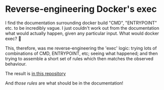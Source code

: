# Reverse-engineering Docker's exec

I find the documentation surrounding docker build "CMD", "ENTRYPOINT" etc. to
be incredibly vague. I just couldn't work out from the documentation what would
actually happen, given any particular input.  What would docker exec?  🤷

This, therefore, was me reverse-engineering the 'exec' logic: trying lots of
combinations of CMD, ENTRYPOINT, etc; seeing what happened; and then trying to
assemble a short set of rules which then matches the observed behaviour.

The result is [in this repository](https://github.com/rvedotrc/dockerfile-cmd-entrypoint/blob/master/docker_exec_predictor.rb)

And *those rules* are what should be in the documentation!

